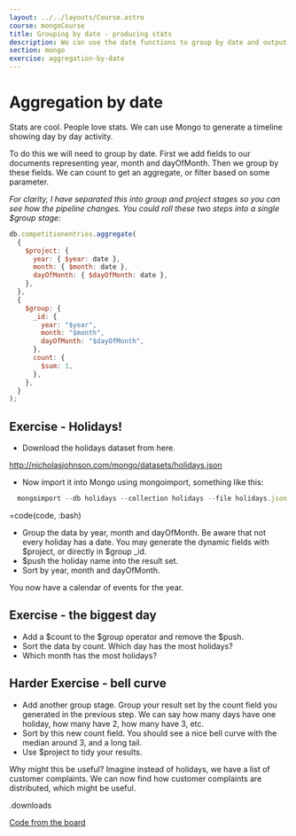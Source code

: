 ```yaml
---
layout: ../../layouts/Course.astro
course: mongoCourse
title: Grouping by date - producing stats
description: We can use the date functions to group by date and output stats. Pipe through project and generate date for a graph.
section: mongo
exercise: aggregation-by-date
---
```


# Aggregation by date

Stats are cool. People love stats. We can use Mongo to generate a timeline showing day by day activity.

To do this we will need to group by date. First we add fields to our documents representing year, month and dayOfMonth. Then we group by these fields. We can count to get an aggregate, or filter based on some parameter.

_For clarity, I have separated this into group and project stages so you can see how the pipeline changes. You could roll these two steps into a single $group stage:_

```js
db.competitionentries.aggregate(
  {
    $project: {
      year: { $year: date },
      month: { $month: date },
      dayOfMonth: { $dayOfMonth: date },
    },
  },
  {
    $group: {
      _id: {
        year: "$year",
        month: "$month",
        dayOfMonth: "$dayOfMonth",
      },
      count: {
        $sum: 1,
      },
    },
  }
);
```

## Exercise - Holidays!

- Download the holidays dataset from here.

<http://nicholasjohnson.com/mongo/datasets/holidays.json>

- Now import it into Mongo using mongoimport, something like this:

```js
  mongoimport --db holidays --collection holidays --file holidays.json
```

=code(code, :bash)

- Group the data by year, month and dayOfMonth. Be aware that not every holiday has a date. You may generate the dynamic fields with $project, or directly in $group \_id.
- $push the holiday name into the result set.
- Sort by year, month and dayOfMonth.

You now have a calendar of events for the year.

## Exercise - the biggest day

- Add a $count to the $group operator and remove the $push.
- Sort the data by count. Which day has the most holidays?
- Which month has the most holidays?

## Harder Exercise - bell curve

- Add another group stage. Group your result set by the count field you generated in the previous step. We can say how many days have one holiday, how many have 2, how many have 3, etc.
- Sort by this new count field. You should see a nice bell curve with the median around 3, and a long tail.
- Use $project to tidy your results.

Why might this be useful? Imagine instead of holidays, we have a list of customer complaints. We can now find how customer complaints are distributed, which might be useful.

.downloads

[Code from the board](https://www.dropbox.com/sh/wkl82kowjdt7kr8/AABK-5iGAtjX1pfqzzGh9GDCa?dl=1)
